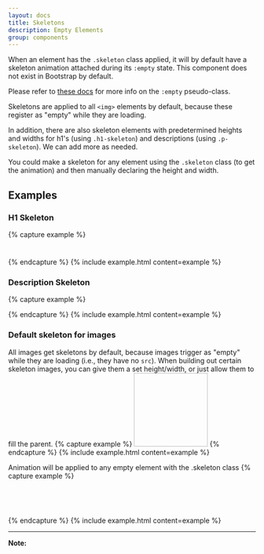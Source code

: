 ```yaml
---
layout: docs
title: Skeletons
description: Empty Elements
group: components
---
```

When an element has the `.skeleton` class applied, it will by default have a skeleton animation attached during its `:empty` state. This component does not exist in Bootstrap by default. 

Please refer to [these docs](https://developer.mozilla.org/en-US/docs/Web/CSS/:empty) for more info on the `:empty` pseudo-class.

Skeletons are applied to all `<img>` elements by default, because these register as "empty" while they are loading.

In addition, there are also skeleton elements with predetermined heights and widths for h1's (using `.h1-skeleton`) and descriptions (using `.p-skeleton`). We can add more as needed.

You could make a skeleton for any element using the `.skeleton` class (to get the animation) and then manually declaring the height and width.

## Examples

### H1 Skeleton
{% capture example %}
<h1 class="h1-skeleton"></h1>
{% endcapture %}
{% include example.html content=example %}

### Description Skeleton
{% capture example %}
<div class="col-12 col-lg-8">
  <p class="p-skeleton"></p>
</div>
{% endcapture %}
{% include example.html content=example %}

### Default skeleton for images
All images get skeletons by default, because images trigger as "empty" while they are loading (i.e., they have no `src`). When building out certain skeleton images, you can give them a set height/width, or just allow them to fill the parent.
{% capture example %}
<img style="width:150px; height:150px;"/>
{% endcapture %}
{% include example.html content=example %}

Animation will be applied to any empty element with the .skeleton class
{% capture example %}
<div class="skeleton my-1" style="width:100%; height:30px;"></div>
<div class="skeleton my-1" style="width:100%; height:30px;"></div>
{% endcapture %}
{% include example.html content=example %}

---

**Note:** 
